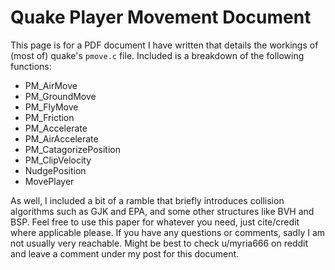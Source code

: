 
# Quake Player Movement Document

This page is for a PDF document I have written that details the workings of (most of) quake's `pmove.c` file.
Included is a breakdown of the following functions:
- PM_AirMove
- PM_GroundMove
- PM_FlyMove
- PM_Friction
- PM_Accelerate
- PM_AirAccelerate
- PM_CatagorizePosition
- PM_ClipVelocity
- NudgePosition
- MovePlayer

As well, I included a bit of a ramble that briefly introduces collision algorithms such as GJK and EPA, and some other structures like BVH and BSP.
Feel free to use this paper for whatever you need, just cite/credit where applicable please. 
If you have any questions or comments, sadly I am not usually very reachable. Might be best to check u/myria666 on reddit and leave a comment under my post for this document.
